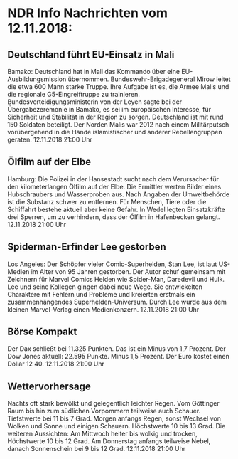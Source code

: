 # NDR Info Nachrichten vom 12.11.2018:


## Deutschland führt EU-Einsatz in Mali
Bamako: Deutschland hat in Mali das Kommando über eine EU-Ausbildungsmission übernommen. Bundeswehr-Brigadegeneral Mirow leitet die etwa 600 Mann starke Truppe. Ihre Aufgabe ist es, die Armee Malis und die regionale G5-Eingreiftruppe zu trainieren. Bundesverteidigungsministerin von der Leyen sagte bei der Übergabezeremonie in Bamako, es sei im europäischen Interesse, für Sicherheit und Stabilität in der Region zu sorgen. Deutschland ist mit rund 150 Soldaten beteiligt. Der Norden Malis war 2012 nach einem Militärputsch vorübergehend in die Hände islamistischer und anderer Rebellengruppen geraten. 12.11.2018 21:00 Uhr 

## Ölfilm auf der Elbe
Hamburg: Die Polizei in der Hansestadt sucht nach dem Verursacher für den kilometerlangen Ölfilm auf der Elbe. Die Ermittler werten Bilder eines Hubschraubers und Wasserproben aus. Nach Angaben der Umweltbehörde ist die Substanz schwer zu entfernen. Für Menschen, Tiere oder die Schiffahrt bestehe aktuell aber keine Gefahr. In Wedel legten Einsatzkräfte drei Sperren, um zu verhindern, dass der Ölfilm in Hafenbecken gelangt. 12.11.2018 21:00 Uhr 

## Spiderman-Erfinder Lee gestorben
Los Angeles: Der Schöpfer vieler Comic-Superhelden, Stan Lee, ist laut US-Medien im Alter von 95 Jahren gestorben. Der Autor schuf gemeinsam mit Zeichnern für Marvel Comics Helden wie Spider-Man, Daredevil und Hulk. Lee und seine Kollegen gingen dabei neue Wege. Sie entwickelten Charaktere mit Fehlern und Probleme und kreierten erstmals ein zusammenhängendes Superhelden-Universum. Durch Lee wurde aus dem kleinen Marvel-Verlag einen Medienkonzern. 12.11.2018 21:00 Uhr 

## Börse Kompakt
Der Dax schließt bei 11.325 Punkten. Das ist ein Minus von 1,7 Prozent. Der Dow Jones aktuell: 22.595 Punkte. Minus 1,5 Prozent. Der Euro kostet einen Dollar 12 40. 12.11.2018 21:00 Uhr 

## Wettervorhersage
Nachts oft stark bewölkt und gelegentlich leichter Regen. Vom Göttinger Raum bis hin zum südlichen Vorpommern teilweise auch Schauer. Tiefstwerte bei 11 bis 7 Grad. Morgen anfangs Regen, sonst Wechsel von Wolken und Sonne und einigen Schauern. Höchstwerte 10 bis 13 Grad. Die weiteren Aussichten: Am Mittwoch heiter bis wolkig und trocken, Höchstwerte 10 bis 12 Grad. Am Donnerstag anfangs teilweise Nebel, danach Sonnenschein bei 9 bis 12 Grad. 12.11.2018 21:00 Uhr 
